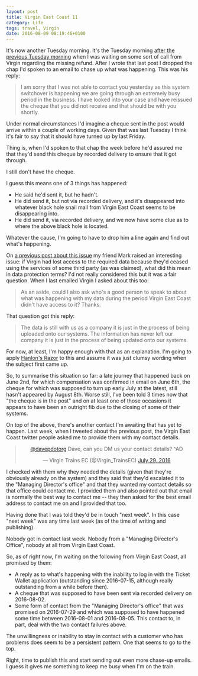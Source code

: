 ```yaml
---
layout: post
title: Virgin East Coast 11
category: Life
tags: travel, Virgin
date: 2016-08-09 08:19:46+0100
---
```


It's now another Tuesday morning. It's the Tuesday morning
[after the previous Tuesday morning](/2016/08/02/virgin_east_coast_10.html)
when I was waiting on some sort of call from Virgin regarding the missing
refund. After I wrote that last post I dropped the chap I'd spoken to an
email to chase up what was happening. This was his reply:

> I am sorry that I was not able to contact you yesterday as this system
> switchover is happening we are going through an extremely busy period in
> the business. I have looked into your case and have reissued the cheque
> that you did not receive and that should be with you shortly.

Under normal circumstances I'd imagine a cheque sent in the post would
arrive within a couple of working days. Given that was last Tuesday I think
it's fair to say that it should have turned up by last Friday.

Thing is, when I'd spoken to that chap the week before he'd assured me that
they'd send this cheque by recorded delivery to ensure that it got through.

I still don't have the cheque.

I guess this means one of 3 things has happened:

- He said he'd sent it, but he hadn't.
- He did send it, but not via recorded delivery, and it's disappeared into
  whatever black hole snail mail from Virgin East Coast seems to be
  disappearing into.
- He did send it, via recorded delivery, and we now have some clue as to
  where the above black hole is located.

Whatever the cause, I'm going to have to drop him a line again and find out
what's happening.

On [a previous post about this issue](/2016/07/29/virgin_east_coast_9.html)
my friend Mark raised an interesting issue: if Virgin had lost access to the
required data because they'd ceased using the services of some third party
(as was claimed), what did this mean in data protection terms? I'd not
really considered this but it was a fair question. When I last emailed
Virgin I asked about this too:

> As an aside, could I also ask who's a good person to speak to about what
> was happening with my data during the period Virgin East Coast didn't have
> access to it? Thanks.

That question got this reply:

> The data is still with us as a company it is just in the process of being
> uploaded onto our systems. The information has never left our company it
> is just in the process of being updated onto our systems.

For now, at least, I'm happy enough with that as an explanation. I'm going
to apply [Hanlon's Razor](https://en.wikipedia.org/wiki/Hanlon%27s_razor) to
this and assume it was just clumsy wording when the subject first came up.

So, to summarise this situation so far: a late journey that happened back on
June 2nd, for which compensation was confirmed in email on June 6th, the
cheque for which was supposed to turn up early July at the latest, still
hasn't appeared by August 8th. Worse still, I've been told 3 times now that
"the cheque is in the post" and on at least one of those occasions it
appears to have been an outright fib due to the closing of some of their
systems.

On top of the above, there's another contact I'm awaiting that has yet to
happen. Last week, when I tweeted about the previous post, the Virgin East
Coast twitter people asked me to provide them with my contact details.

<center>
<blockquote class="twitter-tweet" data-partner="tweetdeck"><p lang="en" dir="ltr"><a href="https://twitter.com/davepdotorg">@davepdotorg</a> Dave, can you DM us your contact details? ^AD</p>&mdash; Virgin Trains EC (@Virgin_TrainsEC) <a href="https://twitter.com/Virgin_TrainsEC/status/759043408253943808">July 29, 2016</a></blockquote>
<script async src="//platform.twitter.com/widgets.js"
charset="utf-8"></script>
</center>

I checked with them why they needed the details (given that they're
obviously already on the system) and they said that they'd escalated it to
the "Managing Director's office" and that they wanted my contact details so
that office could contact me. I provided them and also pointed out that email is
normally the best way to contact me -- they then asked for the best email
address to contact me on and I provided that too.

Having done that I was told they'd be in touch "next week". In this case
"next week" was any time last week (as of the time of writing and
publishing).

Nobody got in contact last week. Nobody from a "Managing Director's Office",
nobody at all from Virgin East Coast.

So, as of right now, I'm waiting on the following from Virgin East Coast,
all promised by them:

- A reply as to what's happening with the inability to log in with the
  Ticket Wallet application (outstanding since 2016-07-15, although really
  outstanding from a while before then).
- A cheque that was supposed to have been sent via recorded delivery on
  2016-08-02.
- Some form of contact from the "Managing Director's office" that was
  promised on 2016-07-29 and which was supposed to have happened some time
  between 2016-08-01 and 2016-08-05. This contact to, in part, deal with the
  two contact failures above.

The unwillingness or inability to stay in contact with a customer who has
problems does seem to be a persistent pattern. One that seems to go to the
top.

Right, time to publish this and start sending out even more chase-up emails.
I guess it gives me something to keep me busy when I'm on the train.

[//]: # (2016-08-09-virgin_east_coast_11.md ends here)

